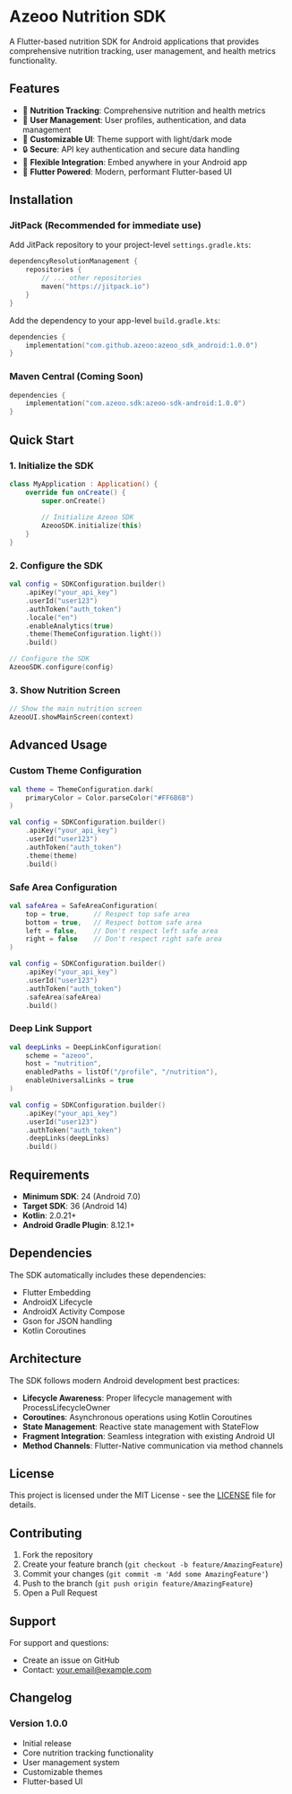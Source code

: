 # Azeoo Nutrition SDK

A Flutter-based nutrition SDK for Android applications that provides comprehensive nutrition tracking, user management, and health metrics functionality.

## Features

- 🍎 **Nutrition Tracking**: Comprehensive nutrition and health metrics
- 👤 **User Management**: User profiles, authentication, and data management
- 🎨 **Customizable UI**: Theme support with light/dark mode
- 🔒 **Secure**: API key authentication and secure data handling
- 📱 **Flexible Integration**: Embed anywhere in your Android app
- 🚀 **Flutter Powered**: Modern, performant Flutter-based UI

## Installation

### JitPack (Recommended for immediate use)

Add JitPack repository to your project-level `settings.gradle.kts`:

```kotlin
dependencyResolutionManagement {
    repositories {
        // ... other repositories
        maven("https://jitpack.io")
    }
}
```

Add the dependency to your app-level `build.gradle.kts`:

```kotlin
dependencies {
    implementation("com.github.azeoo:azeoo_sdk_android:1.0.0")
}
```

### Maven Central (Coming Soon)

```kotlin
dependencies {
    implementation("com.azeoo.sdk:azeoo-sdk-android:1.0.0")
}
```

## Quick Start

### 1. Initialize the SDK

```kotlin
class MyApplication : Application() {
    override fun onCreate() {
        super.onCreate()
        
        // Initialize Azeoo SDK
        AzeooSDK.initialize(this)
    }
}
```

### 2. Configure the SDK

```kotlin
val config = SDKConfiguration.builder()
    .apiKey("your_api_key")
    .userId("user123")
    .authToken("auth_token")
    .locale("en")
    .enableAnalytics(true)
    .theme(ThemeConfiguration.light())
    .build()

// Configure the SDK
AzeooSDK.configure(config)
```

### 3. Show Nutrition Screen

```kotlin
// Show the main nutrition screen
AzeooUI.showMainScreen(context)
```

## Advanced Usage

### Custom Theme Configuration

```kotlin
val theme = ThemeConfiguration.dark(
    primaryColor = Color.parseColor("#FF6B6B")
)

val config = SDKConfiguration.builder()
    .apiKey("your_api_key")
    .userId("user123")
    .authToken("auth_token")
    .theme(theme)
    .build()
```

### Safe Area Configuration

```kotlin
val safeArea = SafeAreaConfiguration(
    top = true,      // Respect top safe area
    bottom = true,   // Respect bottom safe area
    left = false,    // Don't respect left safe area
    right = false    // Don't respect right safe area
)

val config = SDKConfiguration.builder()
    .apiKey("your_api_key")
    .userId("user123")
    .authToken("auth_token")
    .safeArea(safeArea)
    .build()
```

### Deep Link Support

```kotlin
val deepLinks = DeepLinkConfiguration(
    scheme = "azeoo",
    host = "nutrition",
    enabledPaths = listOf("/profile", "/nutrition"),
    enableUniversalLinks = true
)

val config = SDKConfiguration.builder()
    .apiKey("your_api_key")
    .userId("user123")
    .authToken("auth_token")
    .deepLinks(deepLinks)
    .build()
```

## Requirements

- **Minimum SDK**: 24 (Android 7.0)
- **Target SDK**: 36 (Android 14)
- **Kotlin**: 2.0.21+
- **Android Gradle Plugin**: 8.12.1+

## Dependencies

The SDK automatically includes these dependencies:
- Flutter Embedding
- AndroidX Lifecycle
- AndroidX Activity Compose
- Gson for JSON handling
- Kotlin Coroutines

## Architecture

The SDK follows modern Android development best practices:

- **Lifecycle Awareness**: Proper lifecycle management with ProcessLifecycleOwner
- **Coroutines**: Asynchronous operations using Kotlin Coroutines
- **State Management**: Reactive state management with StateFlow
- **Fragment Integration**: Seamless integration with existing Android UI
- **Method Channels**: Flutter-Native communication via method channels

## License

This project is licensed under the MIT License - see the [LICENSE](LICENSE) file for details.

## Contributing

1. Fork the repository
2. Create your feature branch (`git checkout -b feature/AmazingFeature`)
3. Commit your changes (`git commit -m 'Add some AmazingFeature'`)
4. Push to the branch (`git push origin feature/AmazingFeature`)
5. Open a Pull Request

## Support

For support and questions:
- Create an issue on GitHub
- Contact: your.email@example.com

## Changelog

### Version 1.0.0
- Initial release
- Core nutrition tracking functionality
- User management system
- Customizable themes
- Flutter-based UI
